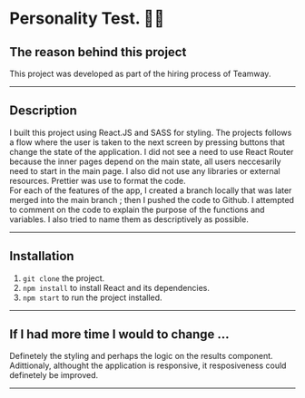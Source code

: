 # Personality Test. :woman_technologist:

## The reason behind this project

This project was developed as part of the hiring process of Teamway. 

---
## Description
I built this project using React.JS and SASS for styling. The projects follows a flow where the user is taken to the next screen by pressing buttons that change the state of the application. I did not see a need to use React Router because the inner pages depend on the main state, all users neccesarily need to start in the main page. I also did not use any libraries or external resources. Prettier was use to format the code.
<br>
For each of the features of the app, I created a branch locally that was later merged into the main branch ; then I pushed the code to Github. I attempted to comment on the code to explain the purpose of the functions and variables. I also tried to name them as descriptively as possible.

---
## Installation
1. `git clone` the project.
1. `npm install` to install React and its dependencies.
1. `npm start` to run the project installed.

---
## If I had more time I would to change ...
Definetely  the styling and perhaps the logic on the results component. Adittionaly, althought the application is responsive, it resposiveness could definetely be improved.

---








